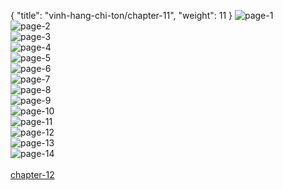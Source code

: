 { "title": "vinh-hang-chi-ton/chapter-11", "weight": 11 }
<img src="vinh-hang-chi-ton_0011_01-7705b95bd6ba38a2640bd05706feaec6.webp" alt="page-1" origin="https://1.bp.blogspot.com/-5P1VtQXjxB8/WNHzcRY3NqI/AAAAAAAAbh0/Xy_VvJ_H4XY7ZwPXhwMR3JTh7N22VZPlwCLcB/s0/1.jpg"><br/>
<img src="vinh-hang-chi-ton_0011_02-b459adb0c93c06113b94a000f336b4c0.webp" alt="page-2" origin="https://1.bp.blogspot.com/-bEwBfClYhcU/WNHzeG3_bzI/AAAAAAAAbiM/IS0cFhKgn4AQenK15hBYHTJnnBfoGDeiACLcB/s0/2.jpg"><br/>
<img src="vinh-hang-chi-ton_0011_03-0908c3a7d6e519cb273bea90001196be.webp" alt="page-3" origin="https://1.bp.blogspot.com/-kN6n161KSms/WNHzd1JmheI/AAAAAAAAbiQ/TPpkrMja6Bk-b3ctSobIhykGyVoUBqvewCLcB/s0/3.jpg"><br/>
<img src="vinh-hang-chi-ton_0011_04-c84f13582717d87de9f1d444ea78344b.webp" alt="page-4" origin="https://1.bp.blogspot.com/-rSmUavTPuUg/WNHzerBb3uI/AAAAAAAAbiU/6SmSQm7QBdACWX5a-tvZu5u_0IeJWTtkwCLcB/s0/4.jpg"><br/>
<img src="vinh-hang-chi-ton_0011_05-c7e559aa1aae07accd95428628dfb68c.webp" alt="page-5" origin="https://1.bp.blogspot.com/-Jjaf02hfupI/WNHzenxRTdI/AAAAAAAAbiY/GT4qvLEd0IcNYMrmgruBWsi256jCHy3KQCLcB/s0/5.jpg"><br/>
<img src="vinh-hang-chi-ton_0011_06-21839231be7008897e1069c2def59c5a.webp" alt="page-6" origin="https://1.bp.blogspot.com/-lpNhSz2xaZY/WNHzeihXtgI/AAAAAAAAbic/vqzhoEPynsM0c64d2aeWnL6wxhOEmfx_gCLcB/s0/6.jpg"><br/>
<img src="vinh-hang-chi-ton_0011_07-3e9283d4aae2eca4b909687fbfbbee4c.webp" alt="page-7" origin="https://1.bp.blogspot.com/-td_yihSes4k/WNHzfWH2RGI/AAAAAAAAbio/itdqQAHmwrkvqpijZjqizoQyboO5O6efQCLcB/s0/7.jpg"><br/>
<img src="vinh-hang-chi-ton_0011_08-f80efd60a57157c2e76ce9f2fafca541.webp" alt="page-8" origin="https://1.bp.blogspot.com/-UousdHGoz5U/WNHzfuWl9fI/AAAAAAAAbik/j_vlxoPO6zk6CUBnnS-W8mbcyzLH4AqOACLcB/s0/8.jpg"><br/>
<img src="vinh-hang-chi-ton_0011_09-7a179b81009d22bd9999fdf88c78e7e0.webp" alt="page-9" origin="https://1.bp.blogspot.com/-rhuPo0rzbuA/WNHzfjG0B7I/AAAAAAAAbig/8ZpHKmVuB2k4Xa085plR3IpyGoLN78_MwCLcB/s0/9.jpg"><br/>
<img src="vinh-hang-chi-ton_0011_10-5f5eb07f6be2672e93a1a5ad15f149b2.webp" alt="page-10" origin="https://1.bp.blogspot.com/-b4SRhy_fZEY/WNHzcuzZgtI/AAAAAAAAbhw/9acS0KPvpRYTsG0SMaXhM8PY6-MIA0VxQCLcB/s0/10.jpg"><br/>
<img src="vinh-hang-chi-ton_0011_11-9236889fe40bf8f2d11f90308f386d18.webp" alt="page-11" origin="https://1.bp.blogspot.com/-F0nLEbKKjhg/WNHzdN2bKqI/AAAAAAAAbh8/I_EP02qII4QtPzbdc71gMEHEqm54QPMDgCLcB/s0/11.jpg"><br/>
<img src="vinh-hang-chi-ton_0011_12-12e6e6279c617029d95beb792778a300.webp" alt="page-12" origin="https://1.bp.blogspot.com/-PzF0iIQ2Hl4/WNHzdel8b_I/AAAAAAAAbiA/boGUFA2QuOseoHaixMma8hyQbUSDGKSzwCLcB/s0/12.jpg"><br/>
<img src="vinh-hang-chi-ton_0011_13-f51edbcbd3206a2a8c2c8fa6ef87ba10.webp" alt="page-13" origin="https://1.bp.blogspot.com/-OsguuQdslAA/WNHzdepFA5I/AAAAAAAAbiE/m_HE-Wl812UtaQhGBCVR9LokkXHJFjVswCLcB/s0/13.jpg"><br/>
<img src="vinh-hang-chi-ton_0011_14-e7502970d25aeb7123409357baaaf2e1.webp" alt="page-14" origin="https://1.bp.blogspot.com/-MBxV4E_076E/WNHzd1KZ47I/AAAAAAAAbiI/G6PXvDg1rHYg6AlslK_aBHdByW8tB0ieQCLcB/s0/14.jpg"><br/>
<br/><a class="nextchap" href="/vinh-hang-chi-ton/chapter-12">chapter-12</a>

